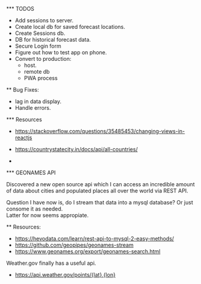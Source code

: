 *** TODOS
- Add sessions to server.
- Create local db for saved forecast locations.
- Create Sessions db.
- DB for historical forecast data.
- Secure Login form
- Figure out how to test app on phone.
- Convert to production:
    - host.
    - remote db
    - PWA process


** Bug Fixes:
- lag in data display.
- Handle errors.


*** Resources

- https://stackoverflow.com/questions/35485453/changing-views-in-reactjs

- https://countrystatecity.in/docs/api/all-countries/
- 


*** GEONAMES API

Discovered a new open source api which I can access an incredible amount of data about cities and populated places all over the world via REST API.  

Question I have now is, do I stream that data into a mysql database?
Or just consome it as needed.  
Latter for now seems appropiate.

** Resources:
- https://hevodata.com/learn/rest-api-to-mysql-2-easy-methods/
- https://github.com/geopipes/geonames-stream
- https://www.geonames.org/export/geonames-search.html

Weather.gov finally has a useful api.
- https://api.weather.gov/points/{lat},{lon}

